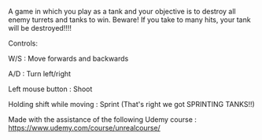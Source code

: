 A game in which you play as a tank and your objective is to destroy all enemy turrets and tanks to win. Beware!
If you take to many hits, your tank will be destroyed!!!!


Controls:

W/S : Move forwards and backwards

A/D : Turn left/right 

Left mouse button : Shoot

Holding shift while moving : Sprint (That's right we got SPRINTING TANKS!!)

Made with the assistance of the following Udemy course : https://www.udemy.com/course/unrealcourse/